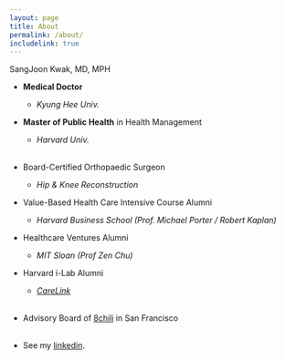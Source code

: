 ```yaml
---
layout: page
title: About
permalink: /about/
includelink: true
---
```


SangJoon Kwak, MD, MPH


- **Medical Doctor**
  - *Kyung Hee Univ.* 
- **Master of Public Health** in Health Management
  - *Harvard Univ.* <br><br>
 

- Board-Certified Orthopaedic Surgeon
  - *Hip & Knee Reconstruction*
- Value-Based Health Care Intensive Course Alumni
  - *Harvard Business School (Prof. Michael Porter / Robert Kaplan)*
- Healthcare Ventures Alumni
  - *MIT Sloan (Prof Zen Chu)*
- Harvard i-Lab Alumni
  - *[CareLink](https://innovationlabs.harvard.edu/current-team/carelink/)* <br><br>


- Advisory Board of [8chili](https://8chili.com/) in San Francisco <br><br>


- See my [linkedin](https://www.linkedin.com/in/sangjoon-kwak-md-msc-89172293/).
